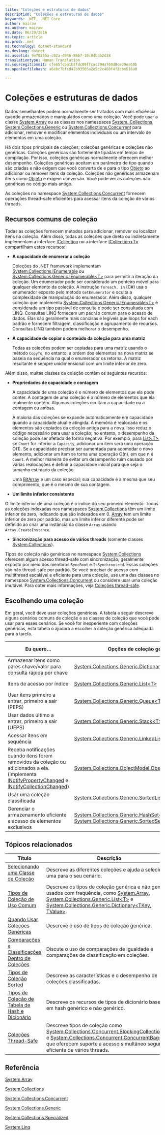 ```yaml
---
title: "Coleções e estruturas de dados"
description: "Coleções e estruturas de dados"
keywords: .NET, .NET Core
author: mairaw
ms.author: mairaw
ms.date: 06/20/2016
ms.topic: article
ms.prod: .net
ms.technology: dotnet-standard
ms.devlang: dotnet
ms.assetid: 9e70255a-c02a-4046-86b7-10c84bab2d38
translationtype: Human Translation
ms.sourcegitcommit: cfe65fcba1b3fdc09ffcac704a760d8ce29ea60b
ms.openlocfilehash: a6ebc7bfcd42b93505a2e5c2c460f4f2cbe618a0

---
```


# <a name="collections-and-data-structures"></a>Coleções e estruturas de dados

Dados semelhantes podem normalmente ser tratados com mais eficiência quando armazenados e manipulados como uma coleção. Você pode usar a classe [System.Array](https://docs.microsoft.com/dotnet/core/api/System.Array) ou as classes nos namespaces [System. Collections](https://docs.microsoft.com/dotnet/core/api/System.Collections), [System.Collections.Generic](https://docs.microsoft.com/dotnet/core/api/System.Collections.Generic) ou [System.Collections.Concurrent](https://docs.microsoft.com/dotnet/core/api/System.Collections.Concurrent) para adicionar, remover e modificar elementos individuais ou um intervalo de elementos em uma coleção.

Há dois tipos principais de coleções; coleções genéricas e coleções não genéricas. Coleções genéricas são fortemente tipadas em tempo de compilação. Por isso, coleções genéricas normalmente oferecem melhor desempenho. Coleções genéricas aceitam um parâmetro de tipo quando são criadas e não exigem que você converta de e para o tipo [Objeto](https://docs.microsoft.com/dotnet/core/api/System.Object) ao adicionar ou remover itens da coleção. Coleções não genéricas armazenam itens como [Objeto](https://docs.microsoft.com/dotnet/core/api/System.Object) e exigem conversão. Você pode ver as coleções não genéricas no código mais antigo.

As coleções no namespace [System.Collections.Concurrent](https://docs.microsoft.com/dotnet/core/api/System.Collections.Concurrent) fornecem operações thread-safe eficientes para acessar itens da coleção de vários threads.

## <a name="common-collection-features"></a>Recursos comuns de coleção

Todas as coleções fornecem métodos para adicionar, remover ou localizar itens na coleção. Além disso, todas as coleções que direta ou indiretamente implementam a interface [ICollection](https://docs.microsoft.com/dotnet/core/api/System.Collections.ICollection) ou a interface [ICollection&lt;T&gt;](https://docs.microsoft.com/dotnet/core/api/System.Collections.Generic.ICollection-1) compartilham estes recursos: 

* **A capacidade de enumerar a coleção**

   Coleções do .NET framework implementam [System.Collections.IEnumerable](https://docs.microsoft.com/dotnet/core/api/System.Collections.IEnumerable) ou [System.Collections.Generic.IEnumerable&lt;T&gt;](https://docs.microsoft.com/dotnet/core/api/System.Collections.Generic.IEnumerable-1) para permitir a iteração da coleção. Um enumerador pode ser considerado um ponteiro móvel para qualquer elemento da coleção. A instrução `foreach, in` (C#) usa o enumerador exposto pelo método `GetEnumerator` e oculta a complexidade de manipulação do enumerador. Além disso, qualquer coleção que implementa [System.Collections.Generic.IEnumerable&lt;T&gt;](https://docs.microsoft.com/dotnet/core/api/System.Collections.Generic.IEnumerable-1) é considerada um tipo passível de consulta e pode ser consultada com LINQ. Consultas LINQ fornecem um padrão comum para o acesso de dados. Elas são geralmente mais concisas e legíveis que loops for each padrão e fornecem filtragem, classificação e agrupamento de recursos. Consultas LINQ também podem melhorar o desempenho.
    
* **A capacidade de copiar o conteúdo da coleção para uma matriz**

   Todas as coleções podem ser copiadas para uma matriz usando o método `CopyTo`; no entanto, a ordem dos elementos na nova matriz se baseia na sequência na qual o enumerador os retorna. A matriz resultante é sempre unidimensional com um limite inferior de zero.
    
Além disso, muitas classes de coleção contêm os seguintes recursos:

* **Propriedades de capacidade e contagem**

   A capacidade de uma coleção é o número de elementos que ela pode conter. A contagem de uma coleção é o número de elementos que ela realmente contém. Algumas coleções ocultam a capacidade ou a contagem ou ambas.
    
   A maioria das coleções se expande automaticamente em capacidade quando a capacidade atual é atingida. A memória é realocada e os elementos são copiados da coleção antiga para a nova. Isso reduz o código necessário para usar a coleção; no entanto, o desempenho da coleção pode ser afetado de forma negativa. Por exemplo, para [List&lt;T&gt;](https://docs.microsoft.com/dotnet/core/api/System.Collections.Generic.List-1), se `Count` for inferior a `Capacity`, adicionar um item será uma operação O(1). Se a capacidade precisar ser aumentada para acomodar o novo elemento, adicionar um item se torna uma operação O(n), em que n é `Count`. A melhor maneira de evitar um desempenho ruim causado por várias realocações é definir a capacidade inicial para que seja o tamanho estimado da coleção. 
    
   Uma [BitArray](https://docs.microsoft.com/dotnet/core/api/System.Collections.BitArray) é um caso especial; sua capacidade é a mesma que seu comprimento, que é o mesmo de sua contagem.
    
*   **Um limite inferior consistente**

   O limite inferior de uma coleção é o índice do seu primeiro elemento. Todas as coleções indexadas nos namespaces [System.Collections](https://docs.microsoft.com/dotnet/core/api/System.Collections) têm um limite inferior de zero, indicando que são indexados em 0. [Array](https://docs.microsoft.com/dotnet/core/api/System.Array) tem um limite inferior de zero por padrão, mas um limite inferior diferente pode ser definido ao criar uma instância da classe `Array` usando `Array.CreateInstance`.

*   **Sincronização para acesso de vários threads** (somente classes [System.Collections](https://docs.microsoft.com/dotnet/core/api/System.Collections)).

   Tipos de coleção não genéricas no namespace [System.Collections](https://docs.microsoft.com/dotnet/core/api/System.Collections) oferecem algum acesso thread-safe com sincronização; geralmente exposto por meio dos membros `SyncRoot` e `IsSynchronized`. Essas coleções são não thread-safe por padrão. Se você precisar de acesso com multithread escalável e eficiente para uma coleção, use uma das classes no namespace [System.Collections.Concurrent](https://docs.microsoft.com/dotnet/core/api/System.Collections.Concurrent) ou considere usar uma coleção imutável. Para obter mais informações, veja [Coleções thread-safe](threadsafe/index.md).    
    
## <a name="choosing-a-collection"></a>Escolhendo uma coleção 

Em geral, você deve usar coleções genéricas. A tabela a seguir descreve alguns cenários comuns de coleção e as classes de coleção que você pode usar para esses cenários. Se você for inexperiente com coleções genéricas, esta tabela o ajudará a escolher a coleção genérica adequada para a tarefa.

Eu quero… | Opções de coleção genérica | Opções de coleção não genérica
---------- | ---------------------------- | --------------------------------
Armazenar itens como pares chave/valor para consulta rápida por chave | [System.Collections.Generic.Dictionary&lt;TKey, TValue&gt;](https://docs.microsoft.com/dotnet/core/api/System.Collections.Generic.Dictionary-2) | [Tabela de hash](https://docs.microsoft.com/dotnet/core/api/System.Collections.Hashtable)
Itens de acesso por índice | [System.Collections.Generic.List&lt;T&gt;](https://docs.microsoft.com/dotnet/core/api/System.Collections.Generic.List-1) | [System.Array](https://docs.microsoft.com/dotnet/core/api/System.Array), [System.Collections.ArrayList](https://docs.microsoft.com/dotnet/core/api/System.Collections.ArrayList)
Usar itens primeiro a entrar, primeiro a sair (PEPS) | [System.Collections.Generic.Queue&lt;T&gt;](https://docs.microsoft.com/dotnet/core/api/System.Collections.Generic.Queue-1) | [System.Collections.Queue](https://docs.microsoft.com/dotnet/core/api/System.Collections.Queue)
Usar dados último a entrar, primeiro a sair (UEPS) | [System.Collections.Generic.Stack&lt;T&gt;](https://docs.microsoft.com/dotnet/core/api/System.Collections.Generic.Stack-1) | [System.Collections.Stack](https://docs.microsoft.com/dotnet/core/api/System.Collections.Stack)
Acessar itens em sequência | [System.Collections.Generic.LinkedList&lt;T&gt;](https://docs.microsoft.com/dotnet/core/api/System.Collections.Generic.LinkedList-1) | Nenhuma recomendação
Receba notificações quando itens forem removidos da coleção ou adicionados a ela. (implementa [INotifyPropertyChanged](https://docs.microsoft.com/dotnet/core/api/System.ComponentModel.INotifyPropertyChanged) e [INotifyCollectionChanged](https://docs.microsoft.com/dotnet/core/api/System.Collections.Specialized.INotifyCollectionChanged)) | [System.Collections.ObjectModel.ObservableCollection&lt;T&gt;](https://docs.microsoft.com/dotnet/core/api/System.Collections.ObjectModel.ObservableCollection-1) | Nenhuma recomendação
Usar uma coleção classificada | [System.Collections.Generic.SortedList&lt;TKey, TValue&gt;](https://docs.microsoft.com/dotnet/core/api/System.Collections.Generic.SortedList-2) | [System.Collections.SortedList](https://docs.microsoft.com/dotnet/core/api/System.Collections.SortedList)
Gerenciar o armazenamento eficiente e acesso de elementos exclusivos | [System.Collections.Generic.HashSet&lt;T&gt;](https://docs.microsoft.com/dotnet/core/api/System.Collections.Generic.HashSet-1), [System.Collections.Generic.SortedSet&lt;T&gt;](https://docs.microsoft.com/dotnet/core/api/System.Collections.Generic.SortedSet-1) | Nenhuma recomendação

## <a name="related-topics"></a>Tópicos relacionados

Título | Descrição
----- | -----------
[Selecionando uma Classe de Coleção](selecting-a-collection-class.md) | Descreve as diferentes coleções e ajuda a selecionar uma para o seu cenário.
[Tipos de Coleção de Uso Comum](commonly-used-collection-types.md) | Descreve os tipos de coleção genérica e não genérica usados com frequência, como [System.Array](https://docs.microsoft.com/dotnet/core/api/System.Array), [System.Collections.Generic.List&lt;T&gt;](https://docs.microsoft.com/dotnet/core/api/System.Collections.Generic.List-1) e [System.Collections.Generic.Dictionary&lt;TKey, TValue&gt;](https://docs.microsoft.com/dotnet/core/api/System.Collections.Generic.Dictionary-2). 
[Quando Usar Coleções Genéricas](when-to-use-generic-collections.md) | Descreve o uso de tipos de coleção genérica.
[Comparações e Classificações Dentro de Coleções](comparisons-and-sorts-within-collections.md) | Discute o uso de comparações de igualdade e comparações de classificação em coleções.
[Tipos de Coleção Sorted](sorted-collection-types.md) | Descreve as características e o desempenho de coleções classificadas.
[Tipos de Coleção de Tabela de Hash e Dicionário](hashtable-and-dictionary-collection-types.md) | Descreve os recursos de tipos de dicionário baseado em hash genérico e não genérico.
[Coleções Thread-Safe](threadsafe/index.md) | Descreve tipos de coleção como [System.Collections.Concurrent.BlockingCollection&lt;T&gt;](https://docs.microsoft.com/dotnet/core/api/System.Collections.Concurrent.BlockingCollection-1) e [System.Collections.Concurrent.ConcurrentBag&lt;T&gt;](https://docs.microsoft.com/dotnet/core/api/System.Collections.Concurrent.ConcurrentBag-1) que oferecem suporte a acesso simultâneo seguro e eficiente de vários threads.

## <a name="reference"></a>Referência

[System.Array](https://docs.microsoft.com/dotnet/core/api/System.Array)

[System.Collections](https://docs.microsoft.com/dotnet/core/api/System.Collections)

[System.Collections.Concurrent](https://docs.microsoft.com/dotnet/core/api/System.Collections.Concurrent)

[System.Collections.Generic](https://docs.microsoft.com/dotnet/core/api/System.Collections.Generic)

[System.Collections.Specialized](https://docs.microsoft.com/dotnet/core/api/System.Collections.Specialized)

[System.Linq](https://docs.microsoft.com/dotnet/core/api/System.Linq)
  



<!--HONumber=Nov16_HO4-->



